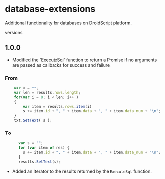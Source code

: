 # database-extensions

Additional functionality for databases on DroidScript platform.

versions

## 1.0.0

* Modified the `ExecuteSql' function to return a Promise if no arguments are passed as callbacks for success and failure.

### From
```javascript
    var s = "";  
    var len = results.rows.length;  
    for(var i = 0; i < len; i++ )   
    {  
        var item = results.rows.item(i)  
        s += item.id + ", " + item.data + ", " + item.data_num + "\n";   
    }  
    txt.SetText( s );  
```
### To
```javascript
      var s = "";
      for (var item of res) {
        s += item.id + ", " + item.data + ", " + item.data_num + "\n";
      }
      results.SetText(s);
```

* Added an Iterator to the results returned by the `ExecuteSql` function.
